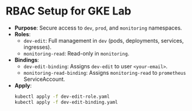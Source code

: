 # RBAC Setup for GKE Lab
- **Purpose**: Secure access to `dev`, `prod`, and `monitoring` namespaces.
- **Roles**:
  - `dev-edit`: Full management in `dev` (pods, deployments, services, ingresses).
  - `monitoring-read`: Read-only in `monitoring`.
- **Bindings**:
  - `dev-edit-binding`: Assigns `dev-edit` to user `<your-email>`.
  - `monitoring-read-binding`: Assigns `monitoring-read` to `prometheus` ServiceAccount.
- **Apply**:
  ```bash
  kubectl apply -f dev-edit-role.yaml
  kubectl apply -f dev-edit-binding.yaml